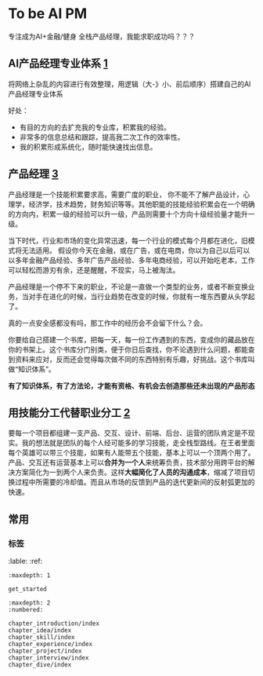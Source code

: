 # To be AI PM

专注成为AI+金融/健身 全栈产品经理，我能求职成功吗？？？

## AI产品经理专业体系 [1]

将网络上杂乱的内容进行有效整理，用逻辑（大-》小、前后顺序）搭建自己的AI产品经理专业体系

好处：

- 有目的方向的去扩充我的专业库，积累我的经验。
- 非常多的信息总结和跟踪，提高我二次工作的效率性。
- 我的积累形成系统化，随时能快速找出信息。

## 产品经理 [3]

产品经理是一个技能积累要求高，需要广度的职业， 你不能不了解产品设计，心理学，经济学，技术趋势，财务知识等等。其他职能的技能经验积累会在一个明确的方向内，积累一级的经验可以升一级，产品则需要十个方向十级经验量才能升一级。

当下时代，行业和市场的变化异常迅速，每一个行业的模式每个月都在进化，旧模式将无法适用。 假设你今天在金融，或在广告，或在电商，你以为自己以后可以以多年金融产品经验、多年广告产品经验、多年电商经验，可以开始吃老本，工作可以轻松而游刃有余，还是醒醒，不现实，马上被淘汰。

产品经理是一个停不下来的职业，不论是一直做一个类型的业务，或者不断变换业务，当对手在进化的时候，当行业趋势在改变的时候，你就有一堆东西要从头学起了。

真的一点安全感都没有吗，那工作中的经历会不会留下什么？会。

你要给自己搭建一个书库，把每一天，每一份工作遇到的东西，变成你的藏品放在你的书架上。这个书库分门别类，便于你日后查找，你不论遇到什么问题，都能查到资料来应对，反而还会觉得每次做不同的东西特别有乐趣，好挑战。这个书库叫做“知识体系”。

**有了知识体系，有了方法论，才能有资格、有机会去创造那些还未出现的产品形态**

## 用技能分工代替职业分工 [2]

要每一个项目都组建一支产品、交互、设计、前端、后台、运营的团队肯定是不现实。我的想法就是团队的每个人经可能多的学习技能，走全栈型路线。在王者里面每个英雄可以带三个技能，如果有人能带五个技能，基本上可以一个顶两个用了。产品、交互还有运营基本上可以**合并为一个人**来统筹负责，技术部分用跨平台的解决方案简化为一到两个人来负责。这样**大幅简化了人员的沟通成本**，缩减了项目切换过程中所需要的冷却值。而且从市场的反馈到产品的迭代更新间的反射弧更加的快速。


## 常用

### 标签

:lable:
:ref:


````toc
:maxdepth: 1

get_started
````


```toc
:maxdepth: 2
:numbered:

chapter_introduction/index
chapter_idea/index
chapter_skill/index
chapter_experience/index
chapter_project/index
chapter_interview/index
chapter_dive/index

```

[1]: http://www.woshipm.com/zhichang/3945751.html
[2]: http://dyin.tech/
[3]: https://zhuanlan.zhihu.com/p/30984881

